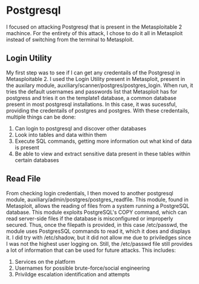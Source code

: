 # Postgresql
I focused on attacking Postgresql that is present in the Metasploitable 2 machince. 
For the entirety of this attack, I chose to do it all in Metasploit instead of switching from the terminal to Metasploit. 
## Login Utility
My first step was to see if I can get any credentails of the Postgresql in Metasploitable 2. 
I used the Login Utility present in Metasploit, present in the auxilary module, auxiliary/scanner/postgres/postgres_login.
When run, it tries the default usernames and passwords list that Metasploit has for postgress and tries it on the template1 database,
a common database present in most postgresql installations. 
In this case, it was sucessful, providing the credentails of postgres and postgres. With these credentails, multiple things can be done:
1. Can login to postgresql and discover other databases
2. Look into tables and data within them
3. Execute SQL commands, getting more information out what kind of data is present
4. Be able to view and extract sensitive data present in these tables within certain databases

## Read File
From checking login credentials, I then moved to another postgresql module, auxiliary/admin/postgres/postgres_readfile. 
This module, found in Metasploit, allows the reading of files from a system running a PostgreSQL database. This module exploits PostgreSQL's COPY command, which can read server-side files if the database is misconfigured or improperly secured. 
Thus, once the filepath is provided, in this case /etc/passwd, the module uses PostgresSQL commands to read it, which it does and 
displays it. I did try with /etc/shadow, but it did not allow me due to priviledges since I was not the highest user logging on. 
Still, the /etc/passwd file still provides a lot of information that can be used for future attacks. This includes:
1. Services on the platform
2. Usernames for possible brute-force/social engineering
3. Privildge escalation identification and attempts
